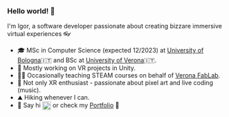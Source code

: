 ### Hello world! 👋

I'm Igor, a software developer passionate about creating bizzare immersive virtual experiences 👓

- 🎓 MSc in Computer Science (expected 12/2023) at [University of Bologna](https://corsi.unibo.it/2cycle/ComputerScience)🇮🇹 and BSc at [University of Verona](https://www.di.univr.it/?lang=en)🇮🇹.
- 🔭 Mostly working on VR projects in Unity.
- 👨‍🏫 Occasionally teaching STEAM courses on behalf of [Verona FabLab](https://www.veronafablab.it/en/).
- 🎨 Not only XR enthusiast - passionate about pixel art and live coding (music).
- ⛰️ Hiking whenever I can.
- 🔗 Say hi [<a href="https://www.linkedin.com/in/igor-iurevici/"><img src="https://img.shields.io/badge/LinkedIn-0077B5?style=for-the-badge&logo=linkedin&logoColor=white" height="20" align="center"></a>](https://www.linkedin.com/in/igor-iurevici/) or check my [Portfolio](https://igor-iurevici.github.io) 💼
